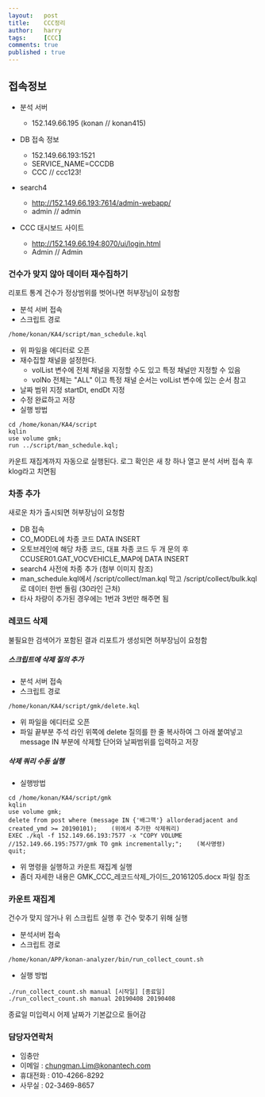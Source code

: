 ```yaml
---
layout:   post
title:    CCC정리
author:   harry
tags:     [CCC]
comments: true
published : true
---
```


## 접속정보
- 분석 서버
  - 152.149.66.195 (konan // konan415)

- DB 접속 정보
  - 152.149.66.193:1521
  - SERVICE_NAME=CCCDB
  - CCC // ccc123!

- search4
  - http://152.149.66.193:7614/admin-webapp/
  - admin // admin

- CCC 대시보드 사이트
  - http://152.149.66.194:8070/ui/login.html
  - Admin // Admin

### 건수가 맞지 않아 데이터 재수집하기
리포트 통계 건수가 정상범위를 벗어나면 허부장님이 요청함
- 분석 서버 접속
- 스크립트 경로
```
/home/konan/KA4/script/man_schedule.kql
```
- 위 파일을 에디터로 오픈
- 재수집할 채널을 설정한다.
  - volList 변수에 전체 채널을 지정할 수도 있고 특정 채널만 지정할 수 있음
  - volNo 전체는 "ALL" 이고 특정 채널 순서는 volList 변수에 있는 순서 참고
- 날짜 범위 지정 startDt, endDt 지정
- 수정 완료하고 저장
- 실행 방법
```
cd /home/konan/KA4/script
kqlin
use volume gmk;
run ../script/man_schedule.kql;
```
카운트 재집계까지 자동으로 실행된다. 로그 확인은 새 창 하나 열고 분석 서버 접속 후 klog라고 치면됨



### 차종 추가
새로운 차가 출시되면 허부장님이 요청함
- DB 접속
- CO_MODEL에 차종 코드 DATA INSERT
- 오토브레인에 해당 차종 코드, 대표 차종 코드 두 개 문의 후 CCUSER01.GAT_VOCVEHICLE_MAP에 DATA INSERT
- search4 사전에 차종 추가 (첨부 이미지 참조)
- man_schedule.kql에서 /script/collect/man.kql 막고 /script/collect/bulk.kql로 데이터 한번 돌림 (30라인 근처)
- 타사 차량이 추가된 경우에는 1번과 3번만 해주면 됨


### 레코드 삭제
불필요한 검색어가 포함된 결과 리포트가 생성되면 허부장님이 요청함
##### 스크립트에 삭제 질의 추가
- 분석 서버 접속
- 스크립트 경로
```
/home/konan/KA4/script/gmk/delete.kql
```
- 위 파일을 에디터로 오픈
- 파일 끝부분 주석 라인 위쪽에 delete 질의를 한 줄 복사하여 그 아래 붙여넣고 message IN 부분에 삭제할 단어와 날짜범위를 입력하고 저장


##### 삭제 쿼리 수동 실행
- 실행방법
```
cd /home/konan/KA4/script/gmk
kqlin
use volume gmk;
delete from post where (message IN {'배그핵'} allorderadjacent and created_ymd >= 20190101);    (위에서 추가한 삭제쿼리)
EXEC ./kql -f 152.149.66.193:7577 -x "COPY VOLUME //152.149.66.195:7577/gmk TO gmk incrementally;";    (복사명령)
quit;
```
- 위 명령을 실행하고 카운트 재집계 실행
- 좀더 자세한 내용은 GMK_CCC_레코드삭제_가이드_20161205.docx 파일 참조


### 카운트 재집계
건수가 맞지 않거나 위 스크립트 실행 후 건수 맞추기 위해 실행
- 분석서버 접속
- 스크립트 경로
```
/home/konan/APP/konan-analyzer/bin/run_collect_count.sh
```
- 실행 방법
```
./run_collect_count.sh manual [시작일] [종료일]
./run_collect_count.sh manual 20190408 20190408
```
종료일 미입력시 어제 날짜가 기본값으로 들어감


### 담당자연락처
- 임충만
 - 이메일 : chungman.Lim@konantech.com
 - 휴대전화 : 010-4266-8292
 - 사무실 : 02-3469-8657
